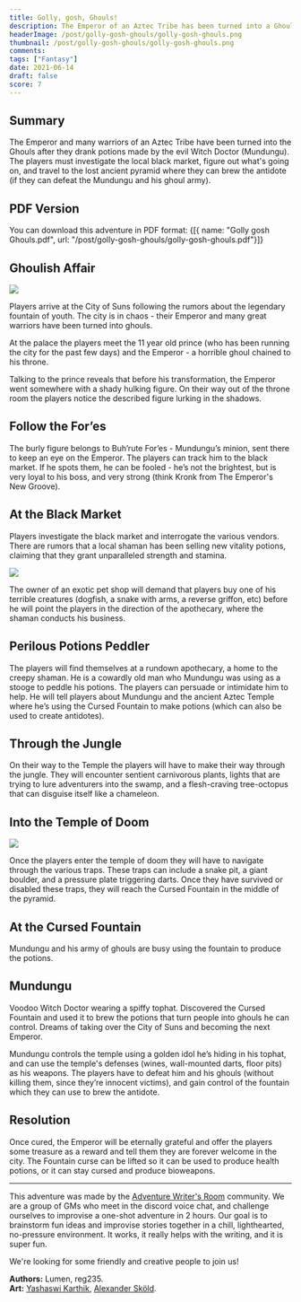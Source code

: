 ```yaml
---
title: Golly, gosh, Ghouls!
description: The Emperor of an Aztec Tribe has been turned into a Ghoul after he drank a potion made by the evil Witch Doctor. The players must investigate the local black market, figure out what's going on, and travel to the lost ancient pyramid where they can brew the antidote.
headerImage: /post/golly-gosh-ghouls/golly-gosh-ghouls.png
thumbnail: /post/golly-gosh-ghouls/golly-gosh-ghouls.png
comments: 
tags: ["Fantasy"]
date: 2021-06-14
draft: false
score: 7
---
```


## Summary
The Emperor and many warriors of an Aztec Tribe have been turned into the Ghouls after they drank potions made by the evil Witch Doctor (Mundungu). The players must investigate the local black market, figure out what's going on, and travel to the lost ancient pyramid where they can brew the antidote (if they can defeat the Mundungu and his ghoul army).

## PDF Version
You can download this adventure in PDF format:
<Downloads>
{[{ name: "Golly gosh Ghouls.pdf", url: "/post/golly-gosh-ghouls/golly-gosh-ghouls.pdf"}]}
</Downloads>

## Ghoulish Affair

![](/post/golly-gosh-ghouls/aztec-city.png)

Players arrive at the City of Suns following the rumors about the legendary fountain of youth. The city is in chaos - their Emperor and many great warriors have been turned into ghouls.

At the palace the players meet the 11 year old prince (who has been running the city for the past few days) and the Emperor - a horrible ghoul chained to his throne.

Talking to the prince reveals that before his transformation, the Emperor went somewhere with a shady hulking figure. On their way out of the throne room the players notice the described figure lurking in the shadows.

## Follow the For’es

The burly figure belongs to Buh’rute For’es - Mundungu’s minion, sent there to keep an eye on the Emperor. The players can track him to the black market. If he spots them, he can be fooled - he’s not the brightest, but is very loyal to his boss, and very strong (think Kronk from The Emperor's New Groove).

## At the Black Market 

Players investigate the black market and interrogate the various vendors. There are rumors that a local shaman has been selling new vitality potions, claiming that they grant unparalleled strength and stamina. 

![](/post/golly-gosh-ghouls/black-market.jpg)

The owner of an exotic pet shop will demand that players buy one of his terrible creatures (dogfish, a snake with arms, a reverse griffon, etc) before he will point the players in the direction of the apothecary, where the shaman conducts his business.

## Perilous Potions Peddler

The players will find themselves at a rundown apothecary, a home to the creepy shaman. He is a cowardly old man who Mundungu was using as a stooge to peddle his potions. The players can persuade or intimidate him to help. He will tell players about Mundungu and the ancient Aztec Temple where he’s using the Cursed Fountain to make potions (which can also be used to create antidotes).

## Through the Jungle

On their way to the Temple the players will have to make their way through the jungle. They will encounter sentient carnivorous plants, lights that are trying to lure adventurers into the swamp, and a flesh-craving tree-octopus that can disguise itself like a chameleon.

## Into the Temple of Doom
![](/post/golly-gosh-ghouls/temple.jpg)

Once the players enter the temple of doom they will have to navigate through the various traps. These traps can include a snake pit, a giant boulder, and a pressure plate triggering darts. Once they have survived or disabled these traps, they will reach the Cursed Fountain in the middle of the pyramid.

## At the Cursed Fountain

Mundungu and his army of ghouls are busy using the fountain to produce the potions.

<CharacterBox src="/post/golly-gosh-ghouls/dr-facilier.jpg" frame>

## Mundungu
Voodoo Witch Doctor wearing a spiffy tophat. Discovered the Cursed Fountain and used it to brew the potions that turn people into ghouls he can control. Dreams of taking over the City of Suns and becoming the next Emperor.

</CharacterBox>


Mundungu controls the temple using a golden idol he’s hiding in his tophat, and can use the temple's defenses (wines, wall-mounted darts, floor pits) as his weapons. The players have to defeat him and his ghouls (without killing them, since they’re innocent victims), and gain control of the fountain which they can use to brew the antidote. 

## Resolution

Once cured, the Emperor will be eternally grateful and offer the players some treasure as a reward and tell them they are forever welcome in the city. The Fountain curse can be lifted so it can be used to produce health potions, or it can stay cursed and produce bioweapons.

---
This adventure was made by the [Adventure Writer's Room](https://rpgadventures.io/writers-room) community. We are a group of GMs who meet in the discord voice chat, and challenge ourselves to improvise a one-shot adventure in 2 hours. Our goal is to brainstorm fun ideas and improvise stories together in a chill, lighthearted, no-pressure environment. It works, it really helps with the writing, and it is super fun.

We're looking for some friendly and creative people to join us!

**Authors:** Lumen, reg235.  
**Art:** [Yashaswi Karthik](https://www.artstation.com/artwork/xW5Km), [Alexander Sköld](https://www.artstation.com/skold).

<!-- Sandara? -->